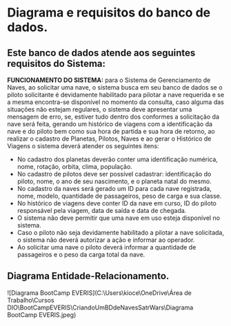 # Diagrama e requisitos do banco de dados. 



## Este banco de dados atende aos seguintes requisitos do Sistema: 



**FUNCIONAMENTO DO SISTEMA:** para o Sistema de Gerenciamento de Naves, ao solicitar uma nave, o sistema busca em seu banco de dados se o piloto solicitante é devidamente habilitado para pilotar a nave requerida e se a mesma encontra-se disponível no momento da consulta, caso alguma das situações não estejam regulares, o sistema deve apresentar uma mensagem de erro, se, estiver tudo dentro dos conformes a solicitação da nave será feita, gerando um histórico de viagens com a identificação da nave e do piloto bem como sua hora de partida e sua hora de retorno, ao realizar o cadastro de Planetas, Pilotos, Naves e ao gerar o Histórico de Viagens o sistema deverá atender os seguintes itens: 

* No cadastro dos planetas deverão conter uma identificação numérica, nome, rotação, orbita, clima, população.
* No cadastro de pilotos deve ser possível cadastrar: identificação do piloto, nome, o ano de seu nascimento, e o planeta natal do mesmo.
* No cadastro da naves será gerado um ID para cada nave registrada, nome, modelo, quantidade de passageiros, peso de carga e sua classe.
* No histórico de viagens deve conter ID da nave em curso, ID do piloto responsável pela viagem, data de saída e data de chegada.
* O sistema não deve permitir que uma nave em uso esteja disponível no sistema.
* Caso o piloto não seja devidamente habilitado a pilotar a nave solicitada, o sistema não deverá autorizar a ação e informar ao operador.
* Ao solicitar uma nave o piloto deverá informar a quantidade de passageiros e o peso da carga total da nave. 



## Diagrama Entidade-Relacionamento.



![Diagrama BootCamp EVERIS](C:\Users\kioce\OneDrive\Área de Trabalho\Cursos DIO\BootCampEVERIS\CriandoUmBDdeNavesSatrWars\Diagrama BootCamp EVERIS.jpeg)

# 

 